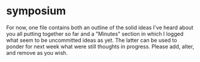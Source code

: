 # symposium


For now, one file contains both an outline of the solid ideas I've heard about you all putting together so far and a "Minutes" section in which I logged what seem to be uncommitted ideas as yet. The latter can be used to ponder for next week what were still thoughts in progress. Please add, alter, and remove as you wish.
